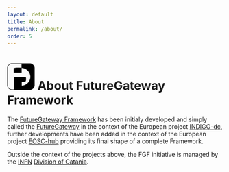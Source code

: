 ```yaml
---
layout: default
title: About
permalink: /about/
order: 5
---
```


# ![FGFIMG](/images/fglogo_64.png) About FutureGateway Framework
The [FutureGateway Framework][FGF] has been initialy developed and simply called the [FutureGateway][FG] in the context of the European project [INDIGO-dc][INDIGO-DC], further developments have been added in the context of the European project [EOSC-hub][EOSC-HUB] providing its final shape of a complete Framework.

Outside the context of the projects above, the FGF initiative is managed by the [INFN][INFN] [Division of Catania][INFNCT].

[INFN]: https://www.infn.it
[INFNCT]: https://www.ct.infn.it
[INDIGO-DC]: https://www.indigo-datacloud.eu
[EOSC-HUB]: https://www.eosc-hub.eu
[FGF]: https://github.com/FutureGatewayFramework
[FG]: https://github.com/indigo-dc/fgDocumentation
